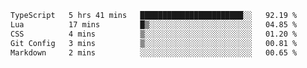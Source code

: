 
<!--START_SECTION:waka-->

```txt
TypeScript   5 hrs 41 mins   ███████████████████████░░   92.19 %
Lua          17 mins         █▒░░░░░░░░░░░░░░░░░░░░░░░   04.85 %
CSS          4 mins          ▒░░░░░░░░░░░░░░░░░░░░░░░░   01.20 %
Git Config   3 mins          ▒░░░░░░░░░░░░░░░░░░░░░░░░   00.81 %
Markdown     2 mins          ░░░░░░░░░░░░░░░░░░░░░░░░░   00.65 %
```

<!--END_SECTION:waka-->
